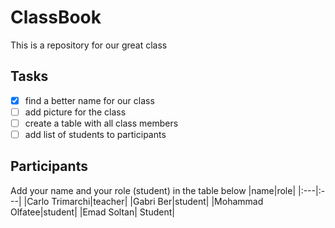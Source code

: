 # ClassBook

This is a repository for our great class

## Tasks

- [X] find a better name for our class
- [ ] add picture for the class
- [ ] create a table with all class members
- [ ] add list of students to participants

## Participants

Add your name and your role (student) in the table below
|name|role|
|:---|:---|
|Carlo Trimarchi|teacher|
|Gabri Ber|student|
|Mohammad Olfatee|student|
|Emad Soltan| Student|

